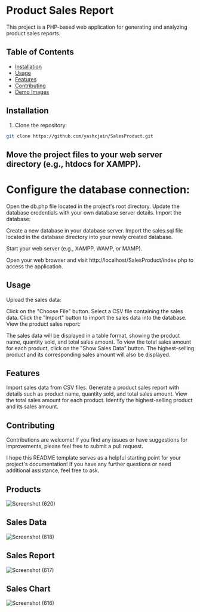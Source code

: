 # Product Sales Report

This project is a PHP-based web application for generating and analyzing product sales reports.

## Table of Contents
- [Installation](#installation)
- [Usage](#usage)
- [Features](#features)
- [Contributing](#contributing)
- [Demo Images](#products)
## Installation

1. Clone the repository:

```bash
git clone https://github.com/yashxjain/SalesProduct.git
```
## Move the project files to your web server directory (e.g., htdocs for XAMPP).

# Configure the database connection:

Open the db.php file located in the project's root directory.
Update the database credentials with your own database server details.
Import the database:

Create a new database in your database server.
Import the sales.sql file located in the database directory into your newly created database.

Start your web server (e.g., XAMPP, WAMP, or MAMP).

Open your web browser and visit http://localhost/SalesProduct/index.php to access the application.

## Usage 
Upload the sales data:

Click on the "Choose File" button.
Select a CSV file containing the sales data.
Click the "Import" button to import the sales data into the database.
View the product sales report:

The sales data will be displayed in a table format, showing the product name, quantity sold, and total sales amount.
To view the total sales amount for each product, click on the "Show Sales Data" button.
The highest-selling product and its corresponding sales amount will also be displayed.

## Features
Import sales data from CSV files.
Generate a product sales report with details such as product name, quantity sold, and total sales amount.
View the total sales amount for each product.
Identify the highest-selling product and its sales amount.

## Contributing
Contributions are welcome! If you find any issues or have suggestions for improvements, please feel free to submit a pull request.

I hope this README template serves as a helpful starting point for your project's documentation! If you have any further questions or need additional assistance, feel free to ask.

## Products
![Screenshot (620)](https://github.com/yashxjain/SalesProduct/assets/114987574/b0f1117b-9193-4cf7-8eeb-fce53901790a)

## Sales Data
![Screenshot (618)](https://github.com/yashxjain/SalesProduct/assets/114987574/ddc5b82e-56d6-461f-89f1-6e8f4bed9c62)

## Sales Report
![Screenshot (617)](https://github.com/yashxjain/SalesProduct/assets/114987574/745dea67-9454-4336-8a5e-67b9e29038f3)

## Sales Chart
![Screenshot (616)](https://github.com/yashxjain/SalesProduct/assets/114987574/83b0afd5-acd7-474d-bd7f-e5e1cc9648b5)
